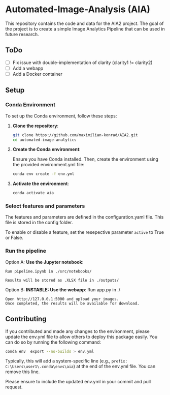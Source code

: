 # Automated-Image-Analysis (AIA)

This repository contains the code and data for the AIA2 project. The goal of the project is to create a simple Image Analytics Pipeline that can be used in future research.

## ToDo

- [ ] Fix issue with double-implementation of clarity (clarity1 != clarity2)
- [ ] Add a webapp
- [ ] Add a Docker container

## Setup

### Conda Environment

To set up the Conda environment, follow these steps:

1. **Clone the repository**:

   ```bash
   git clone https://github.com/maximilian-konrad/AIA2.git
   cd automated-image-analytics
   ```

2. **Create the Conda environment**:

    Ensure you have Conda installed. Then, create the environment using the provided environment.yml file:
    
    ```bash
    conda env create -f env.yml
    ```

3. **Activate the environment**:

    ```bash
    conda activate aia
    ```

### Select features and parameters

The features and parameters are defined in the configuration.yaml file.
This file is stored in the config folder.

To enable or disable a feature, set the resepective parameter  `active` to True or False.

### Run the pipeline

Option A: **Use the Jupyter notebook**:

    Run pipeline.ipynb in ./src/notebooks/

    Results will be stored as .XLSX file in ./outputs/

Option B: **INSTABLE: Use the webapp**:
    Run app.py in ./

    Open http://127.0.0.1:5000 and upload your images. 
    Once completed, the results will be available for download.

## Contributing

If you contributed and made any changes to the environment, please update the env.yml file to allow others to deploy this package easily.
You can do so by running the following command:

```bash
conda env  export --no-builds > env.yml
```

Typically, this will add a system-specific line (e.g., `prefix: C:\Users\user1\.conda\envs\aia`) at the end of the env.yml file.
You can remove this line.

Please ensure to include the updated env.yml in your commit and pull request.


